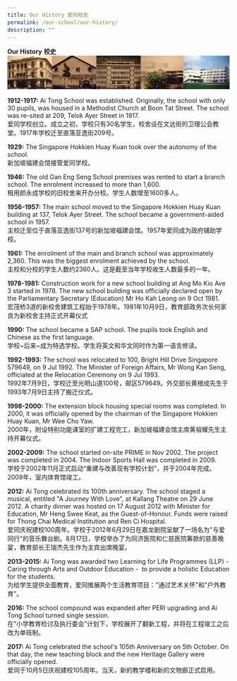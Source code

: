 ```yaml
---
title: Our History 爱同校史
permalink: /our-school/our-history/
description: ""
---
```

**Our History** **校史**
![](/images/ourhist.jpeg)

**1912-1917:** Ai Tong School was established. Originally, the school with only 30 pupils, was housed in a Methodist Church at Boon Tat Street. The school was re-sited at 209, Telok Ayer Street in 1917.   
爱同学校创立。成立之初，学校只有30名学生，校舍设在文达街的卫理公会教堂。1917年学校迁至直落亚逸街209号。

  

**1929:** The Singapore Hokkien Huay Kuan took over the autonomy of the school.   
新加坡福建会馆接管爱同学校。

  

**1946:** The old Gan Eng Seng School premises was rented to start a branch school. The enrolment increased to more than 1,600.   
租用颜永成学校的旧校舍来开办分校。学生人数增至1600多人。

  

**1956-1957:** The main school moved to the Singapore Hokkien Huay Kuan building at 137, Telok Ayer Street. The school became a government-aided school in 1957.   
主校迁至位于直落亚逸街137号的新加坡福建会馆。1957年爱同成为政府辅助学校。

  

**1961:** The enrolment of the main and branch school was approximately 2,360. This was the biggest enrolment achieved by the school.   
主校和分校的学生人数约2360人。这是截至当年学校收生人数最多的一年。

  

**1978-1981:** Construction work for a new school building at Ang Mo Kio Ave 3 started in 1978. The new school building was officially declared open by the Parliamentary Secretary (Education) Mr Ho Kah Leong on 9 Oct 1981.   
宏茂桥3道的新校舍建筑工程始于1978年。1981年10月9日，教育部政务次长何家良为新校舍主持正式开幕仪式

  

**1990:** The school became a SAP school. The pupils took English and Chinese as the first language.   
学校~后来~成为特选学校。学生将英文和华文同时作为第一语言修读。

  

**1992-1993:** The school was relocated to 100, Bright Hill Drive Singapore 579649, on 9 Jul 1992. The Minister of Foreign Affairs, Mr Wong Kan Seng, officiated at the Relocation Ceremony on 9 Jul 1993.   
1992年7月9日，学校迁至光明山道100号，邮区579649。外交部长黄根成先生于1993年7月9日主持了搬迁仪式。  

  

**1998-2000:** The extension block housing special rooms was completed. In 2000, it was officially opened by the chairman of the Singapore Hokkien Huay Kuan, Mr Wee Cho Yaw.   
2000年，附设特别功能课室的扩建工程完工，新加坡福建会馆主席黄祖耀先生主持开幕仪式。

  

**2002-2009:** The school started on-site PRIME in Nov 2002. The project was completed in 2004. The Indoor Sports Hall was completed in 2009.   
学校于2002年11月正式启动“重建与改善现有学校计划”，并于2004年完成。2009年，室内体育馆竣工。

  

**2012:** Ai Tong celebrated its 100th anniversary. The school staged a musical, entitled "A Journey With Love", at Kallang Theatre on 29 June 2012. A charity dinner was hosted on 17 August 2012 with Minister for Education, Mr Heng Swee Keat, as the Guest-of-Honour. Funds were raised for Thong Chai Medical Institution and Ren Ci Hospital.   
爱同庆祝建校100周年。学校于2012年6月29日在嘉龙剧院呈献了一场名为"与爱同行"的音乐舞台剧。8月17日，学校举办了为同济医院和仁慈医院筹款的慈善晚宴，教育部长王瑞杰先生作为主宾出席晚宴。

**2013-2015:** Ai Tong was awarded two Learning for Life Programmes (LLP) - Caring through Arts and Outdoor Education -  to provide a holistic Education for the students.   
为给学生提供全面教育，爱同推展两个生活教育项目："通过艺术关怀"和"户外教育"。  

**2016:** The school compound was expanded after PERI upgrading and Ai Tong School turned single session.   
在“小学教育检讨及执行委会”计划下，学校展开了翻新工程，并将在工程竣工之后改为单班制。

**2017:** Ai Tong celebrated the school's 105th Anniversary on 5th October. On that day, the new teaching block and the new Heritage Gallery were officially opened.   
爱同于10月5日庆祝建校105周年。当天，新的教学楼和新的文物廊正式启用。